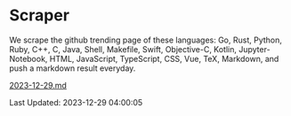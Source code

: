 # Scraper

We scrape the github trending page of these languages: Go, Rust, Python, Ruby, C++, C, Java, Shell, Makefile, Swift, Objective-C, Kotlin, Jupyter-Notebook, HTML, JavaScript, TypeScript, CSS, Vue, TeX, Markdown, and push a markdown result everyday.

[2023-12-29.md](https://github.com/yangwenmai/github-trending-backup/blob/master/2023-12-29.md)

Last Updated: 2023-12-29 04:00:05